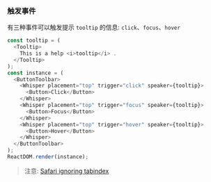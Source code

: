 ### 触发事件

有三种事件可以触发提示 `tooltip` 的信息: `click`、`focus`、`hover`

<!--start-code-->

```js
const tooltip = (
  <Tooltip>
    This is a help <i>tooltip</i> .
  </Tooltip>
);
const instance = (
  <ButtonToolbar>
    <Whisper placement="top" trigger="click" speaker={tooltip}>
      <Button>Click</Button>
    </Whisper>
    <Whisper placement="top" trigger="focus" speaker={tooltip}>
      <Button>Focus</Button>
    </Whisper>
    <Whisper placement="top" trigger="hover" speaker={tooltip}>
      <Button>Hover</Button>
    </Whisper>
  </ButtonToolbar>
);
ReactDOM.render(instance);
```

<!--end-code-->

> 注意: [Safari ignoring tabindex](https://stackoverflow.com/questions/1848390/safari-ignoring-tabindex)
